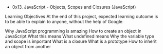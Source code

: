 * 0x13. JavaScript - Objects, Scopes and Closures
(JavaScript)

Learning Objectives
At the end of this project, expected learning outcome is to be able to explain to anyone, without the help of Google:

Why JavaScript programming is amazing
How to create an object in JavaScript
What this means
What undefined means
Why the variable type and scope is important
What is a closure
What is a prototype
How to inherit an object from another
